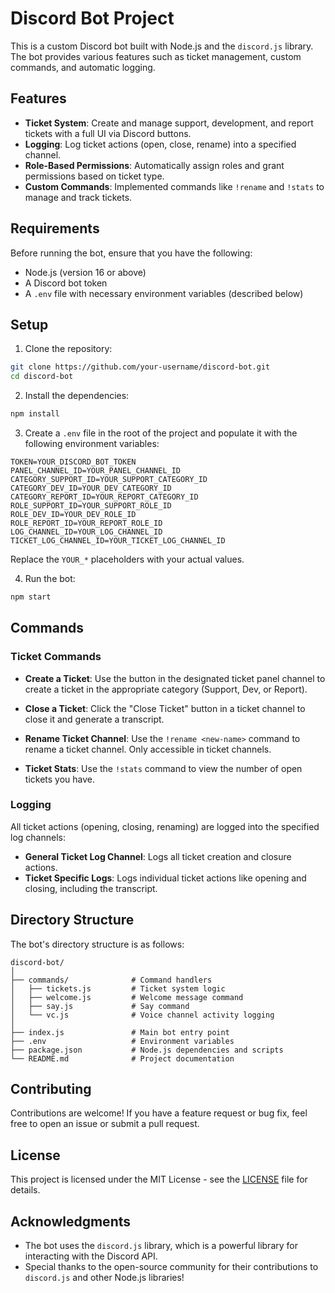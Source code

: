 
# Discord Bot Project

This is a custom Discord bot built with Node.js and the `discord.js` library. The bot provides various features such as ticket management, custom commands, and automatic logging.

## Features

- **Ticket System**: Create and manage support, development, and report tickets with a full UI via Discord buttons.
- **Logging**: Log ticket actions (open, close, rename) into a specified channel.
- **Role-Based Permissions**: Automatically assign roles and grant permissions based on ticket type.
- **Custom Commands**: Implemented commands like `!rename` and `!stats` to manage and track tickets.

## Requirements

Before running the bot, ensure that you have the following:

- Node.js (version 16 or above)
- A Discord bot token
- A `.env` file with necessary environment variables (described below)

## Setup

1. Clone the repository:

```bash
git clone https://github.com/your-username/discord-bot.git
cd discord-bot
```

2. Install the dependencies:

```bash
npm install
```

3. Create a `.env` file in the root of the project and populate it with the following environment variables:

```env
TOKEN=YOUR_DISCORD_BOT_TOKEN
PANEL_CHANNEL_ID=YOUR_PANEL_CHANNEL_ID
CATEGORY_SUPPORT_ID=YOUR_SUPPORT_CATEGORY_ID
CATEGORY_DEV_ID=YOUR_DEV_CATEGORY_ID
CATEGORY_REPORT_ID=YOUR_REPORT_CATEGORY_ID
ROLE_SUPPORT_ID=YOUR_SUPPORT_ROLE_ID
ROLE_DEV_ID=YOUR_DEV_ROLE_ID
ROLE_REPORT_ID=YOUR_REPORT_ROLE_ID
LOG_CHANNEL_ID=YOUR_LOG_CHANNEL_ID
TICKET_LOG_CHANNEL_ID=YOUR_TICKET_LOG_CHANNEL_ID
```

Replace the `YOUR_*` placeholders with your actual values. 

4. Run the bot:

```bash
npm start
```

## Commands

### Ticket Commands

- **Create a Ticket**: Use the button in the designated ticket panel channel to create a ticket in the appropriate category (Support, Dev, or Report).
  
- **Close a Ticket**: Click the "Close Ticket" button in a ticket channel to close it and generate a transcript.

- **Rename Ticket Channel**: Use the `!rename <new-name>` command to rename a ticket channel. Only accessible in ticket channels.

- **Ticket Stats**: Use the `!stats` command to view the number of open tickets you have.

### Logging

All ticket actions (opening, closing, renaming) are logged into the specified log channels:
- **General Ticket Log Channel**: Logs all ticket creation and closure actions.
- **Ticket Specific Logs**: Logs individual ticket actions like opening and closing, including the transcript.

## Directory Structure

The bot's directory structure is as follows:

```
discord-bot/
│
├── commands/              # Command handlers
│   ├── tickets.js         # Ticket system logic
│   ├── welcome.js         # Welcome message command
│   ├── say.js             # Say command
│   └── vc.js              # Voice channel activity logging
│
├── index.js               # Main bot entry point
├── .env                   # Environment variables
├── package.json           # Node.js dependencies and scripts
└── README.md              # Project documentation
```

## Contributing

Contributions are welcome! If you have a feature request or bug fix, feel free to open an issue or submit a pull request.

## License

This project is licensed under the MIT License - see the [LICENSE](LICENSE) file for details.

## Acknowledgments

- The bot uses the `discord.js` library, which is a powerful library for interacting with the Discord API.
- Special thanks to the open-source community for their contributions to `discord.js` and other Node.js libraries!

